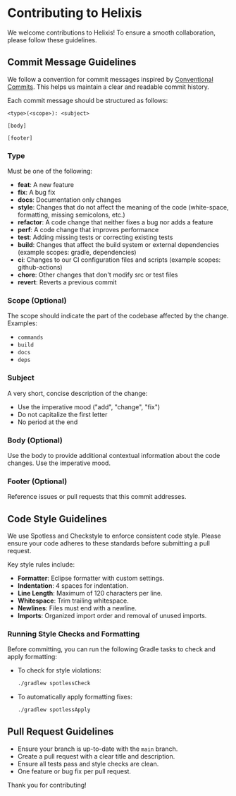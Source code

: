 # Contributing to Helixis

We welcome contributions to Helixis! To ensure a smooth collaboration, please follow these guidelines.

## Commit Message Guidelines

We follow a convention for commit messages inspired by [Conventional Commits](https://www.conventionalcommits.org/en/v1.0.0/). This helps us maintain a clear and readable commit history.

Each commit message should be structured as follows:

```
<type>(<scope>): <subject>

[body]

[footer]
```

### Type

Must be one of the following:

* **feat**: A new feature
* **fix**: A bug fix
* **docs**: Documentation only changes
* **style**: Changes that do not affect the meaning of the code (white-space, formatting, missing semicolons, etc.)
* **refactor**: A code change that neither fixes a bug nor adds a feature
* **perf**: A code change that improves performance
* **test**: Adding missing tests or correcting existing tests
* **build**: Changes that affect the build system or external dependencies (example scopes: gradle, dependencies)
* **ci**: Changes to our CI configuration files and scripts (example scopes: github-actions)
* **chore**: Other changes that don't modify src or test files
* **revert**: Reverts a previous commit

### Scope (Optional)

The scope should indicate the part of the codebase affected by the change. Examples:

* `commands`
* `build`
* `docs`
* `deps`

### Subject

A very short, concise description of the change:

* Use the imperative mood ("add", "change", "fix")
* Do not capitalize the first letter
* No period at the end

### Body (Optional)

Use the body to provide additional contextual information about the code changes. Use the imperative mood.

### Footer (Optional)

Reference issues or pull requests that this commit addresses.

## Code Style Guidelines

We use Spotless and Checkstyle to enforce consistent code style. Please ensure your code adheres to these standards before submitting a pull request.

Key style rules include:

*   **Formatter**: Eclipse formatter with custom settings.
*   **Indentation**: 4 spaces for indentation.
*   **Line Length**: Maximum of 120 characters per line.
*   **Whitespace**: Trim trailing whitespace.
*   **Newlines**: Files must end with a newline.
*   **Imports**: Organized import order and removal of unused imports.

### Running Style Checks and Formatting

Before committing, you can run the following Gradle tasks to check and apply formatting:

* To check for style violations:
  ```bash
  ./gradlew spotlessCheck
  ```
* To automatically apply formatting fixes:
  ```bash
  ./gradlew spotlessApply
  ```

## Pull Request Guidelines

* Ensure your branch is up-to-date with the `main` branch.
* Create a pull request with a clear title and description.
* Ensure all tests pass and style checks are clean.
* One feature or bug fix per pull request.

Thank you for contributing!
